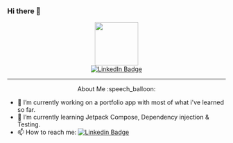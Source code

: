 ### Hi there 👋

<div id="header" align="center">
  <img src="https://media.giphy.com/media/M9gbBd9nbDrOTu1Mqx/giphy.gif" width="100"/>
</div>

<div id="badges" align="center">
  <a href="www.linkedin.com/in/gabriel-ascanio">
    <img src="https://img.shields.io/badge/LinkedIn-blue?style=for-the-badge&logo=linkedin&logoColor=white" alt="LinkedIn Badge"/>
  </a>
</div>

 --- 

<div id="about me" align="center">
  About Me :speech_balloon:
  </div>


- 🔭 I’m currently working on a portfolio app with most of what i've learned so far.
- 🌱 I’m currently learning Jetpack Compose, Dependency injection & Testing.
- 📫 How to reach me: [![Linkedin Badge](https://img.shields.io/badge/-kakbar-blue?style=flat&logo=Linkedin&logoColor=white)](www.linkedin.com/in/gabriel-ascanio
)

<!--
**Gascanio101/gascanio101** is a ✨ _special_ ✨ repository because its `README.md` (this file) appears on your GitHub profile.

Here are some ideas to get you started:

- 🔭 I’m currently working on ...
- 🌱 I’m currently learning ...
- 👯 I’m looking to collaborate on ...
- 🤔 I’m looking for help with ...
- 💬 Ask me about ...
- 📫 How to reach me: ...
- 😄 Pronouns: ...
- ⚡ Fun fact: ...
-->
